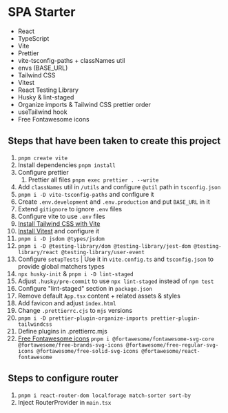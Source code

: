 # SPA Starter

- React
- TypeScript
- Vite
- Prettier
- vite-tsconfig-paths + classNames util
- envs (BASE_URL)
- Tailwind CSS
- Vitest
- React Testing Library
- Husky & lint-staged
- Organize imports & Tailwind CSS prettier order
- useTailwind hook
- Free Fontawesome icons

## Steps that have been taken to create this project

1. `pnpm create vite`
1. Install dependencies `pnpm install`
1. Configure prettier
   1. Prettier all files `pnpm exec prettier . --write`
1. Add `classNames` util in `/utils` and configure `@util` path in `tsconfig.json`
1. `pnpm i -D vite-tsconfig-paths` and configure it
1. Create `.env.development` and `.env.production` and put `BASE_URL` in it
1. Extend `gitignore` to ignore `.env` files
1. Configure vite to use `.env` files
1. [Install Tailwind CSS with Vite](https://tailwindcss.com/docs/guides/vite)
1. [Install Vitest](https://vitest.dev/guide/#adding-vitest-to-your-project) and configure it
1. `pnpm i -D jsdom @types/jsdom`
1. `pnpm i -D @testing-library/dom @testing-library/jest-dom @testing-library/react @testing-library/user-event`
1. Configure `setupTests` | Use it in `vite.config.ts` and `tsconfig.json` to provide global matchers types
1. `npx husky-init` & `pnpm i -D lint-staged`
1. Adjust `.husky/pre-commit` to use `npx lint-staged` instead of `npm test`
1. Configure "lint-staged" section in `package.json`
1. Remove default `App.tsx` content + related assets & styles
1. Add favicon and adjust `index.html`
1. Change `.prettierrc.cjs` to `mjs` versions
1. `pnpm i -D prettier-plugin-organize-imports prettier-plugin-tailwindcss`
1. Define plugins in .prettierrc.mjs
1. [Free Fontawesome icons](https://fontawesome.com/search?o=r&m=free) `pnpm i @fortawesome/fontawesome-svg-core @fortawesome/free-brands-svg-icons @fortawesome/free-regular-svg-icons @fortawesome/free-solid-svg-icons @fortawesome/react-fontawesome`

## Steps to configure router

1. `pnpm i react-router-dom localforage match-sorter sort-by`
1. Inject RouterProvider in `main.tsx`
